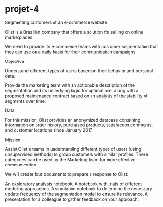 # projet-4

Segmenting customers of an e-commerce website

Olist is a Brazilian company that offers a solution for selling on online marketplaces.

We need to provide its e-commerce teams with customer segmentation that they can use on a daily basis for their communication campaigns.

Objective

Understand different types of users based on their behavior and personal data.

Provide the marketing team with an actionable description of the segmentation and its underlying logic for optimal use, along with a proposed maintenance contract based on an analysis of the stability of segments over time.

Data

For this mission, Olist provides an anonymized database containing information on order history, purchased products, satisfaction comments, and customer locations since January 2017.

Mission

Assist Olist's teams in understanding different types of users (using unsupervised methods) to group customers with similar profiles. These categories can be used by the Marketing team for more effective communication.

We will create four documents to prepare a response to Olist:

An exploratory analysis notebook.
A notebook with trials of different modeling approaches.
A simulation notebook to determine the necessary update frequency of the segmentation model to ensure its relevance.
A presentation for a colleague to gather feedback on your approach.
